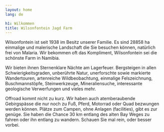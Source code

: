 ```yaml
---
layout: home
lang: de

h1: Wilkommen
title: Wilsonfontein Jagd Farm
---
```


Wilsonfontein ist seit 1938 im Besitz unserer Familie. Es sind 28858 ha einmalige und malerische Landschaft die Sie besuchen können, natürlich frei von Malaria. Wir bekommen oft das Kompliment, Wilsonfontein sei die schönste Farm in Namibia.

Wir bieten ihnen Sternenklare Nächte am Lagerfeuer. Bergsteigen in allen Schwierigkeitsgraden, unberührte Natur, unerforschte sowie markierte Wandertouren, artenreiche Wildbeobachtung, einmalige Felszeichnung, Buschmannstöpfe, Steinwerkzeuge, Mineraliensuche, interessante geologische Verwerfungen und vieles mehr.

Offroad kommt nicht zu kurz. Wir haben auch atemberaubende Gebirgspässe die nur noch zu Fuß, Pferd, Motorrad oder Quad bezwungen werden können. Plätze zum Campen, ohne Anlagen (facilities), gibt es zur genüge. Sie haben die Chance 30 km entlang des alten Bay Weges zu fahren oder ihn entlang zu wandern. Schauen Sie mal rein, oder besser vorbei.